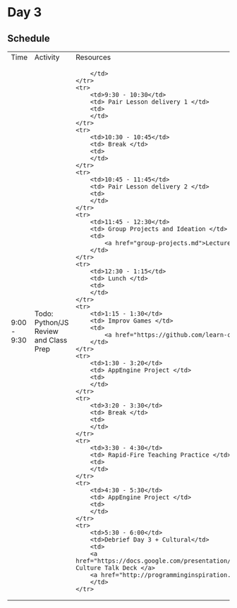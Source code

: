# Day 3

## Schedule

<table>
    <tr>
        <td>Time</td>
        <td>Activity</td>
        <td>Resources</td>
    </tr>
    <tr>
        <td>9:00 - 9:30</td>
        <td> Todo: Python/JS Review and Class Prep</td>
        <td>
            
        </td>
    </tr>
    <tr>
        <td>9:30 - 10:30</td>
        <td> Pair Lesson delivery 1 </td>
        <td>
        </td>
    </tr>
    <tr>
        <td>10:30 - 10:45</td>
        <td> Break </td>
        <td>
        </td>
    </tr>
    <tr>
        <td>10:45 - 11:45</td>
        <td> Pair Lesson delivery 2 </td>
        <td>
        </td>
    </tr>
    <tr>
        <td>11:45 - 12:30</td>
        <td> Group Projects and Ideation </td>
        <td>
            <a href="group-projects.md">Lecture</a>
        </td>
    </tr>
    <tr>
        <td>12:30 - 1:15</td>
        <td> Lunch </td>
        <td>
        </td>
    </tr>
    <tr>
        <td>1:15 - 1:30</td>
        <td> Improv Games </td>
        <td>
            <a href="https://github.com/learn-co-curriculum/tf-improv-games">Improv List</a>
        </td>
    </tr>
    <tr>
        <td>1:30 - 3:20</td>
        <td> AppEngine Project </td>
        <td>
        </td>
    </tr>
    <tr>
        <td>3:20 - 3:30</td>
        <td> Break </td>
        <td>
        </td>
    </tr>
    <tr>
        <td>3:30 - 4:30</td>
        <td> Rapid-Fire Teaching Practice </td>
        <td>
        </td>
    </tr>
    <tr>
        <td>4:30 - 5:30</td>
        <td> AppEngine Project </td>
        <td>
        </td>
    </tr>
    <tr>
        <td>5:30 - 6:00</td>
        <td>Debrief Day 3 + Cultural</td>
        <td>
        <a href="https://docs.google.com/presentation/d/14vwL5tP813ZT5VPdvahQe6tgLF9GX8BxWRSQZHM2gX8/edit#slide=id.p"> Culture Talk Deck </a>
        <a href="http://programminginspiration.tumblr.com/">Programming Inspiration Materials</a>
        </td>
    </tr>
    
</table>

